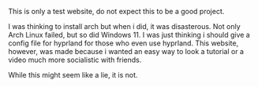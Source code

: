 This is only a test website, do not expect this to be a good project.

I was thinking to install arch but when i did, it was disasterous. Not only Arch Linux failed, but so did Windows 11. I was just thinking i should give a config file for hyprland for those who even use hyprland. This website, however, was made because i wanted an easy way to look a tutorial or a video much more socialistic with friends.

While this might seem like a lie, it is not.